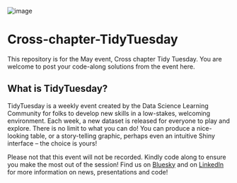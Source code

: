 ![image](https://github.com/user-attachments/assets/c6dc2200-478e-43c0-b720-a09604fb7a6b)

# Cross-chapter-TidyTuesday
This repository is for the May event, Cross chapter Tidy Tuesday. You are welcome to post your code-along solutions from the event here.

## What is TidyTuesday?
TidyTuesday is a weekly event created by the Data Science Learning Community for folks to develop new skills in a low-stakes, welcoming environment. Each week, a new dataset is released for everyone to play and explore. There is no limit to what you can do! You can produce a nice-looking table, or a story-telling graphic, perhaps even an intuitive Shiny interface – the choice is yours!

Please not that this event will not be recorded. Kindly code along to ensure you make the most out of the session!
Find us on [Bluesky](https://bsky.app/profile/rladiessydney.bsky.social) and on [LinkedIn](https://www.linkedin.com/groups/14405806/) for more information on news, presentations and code!
